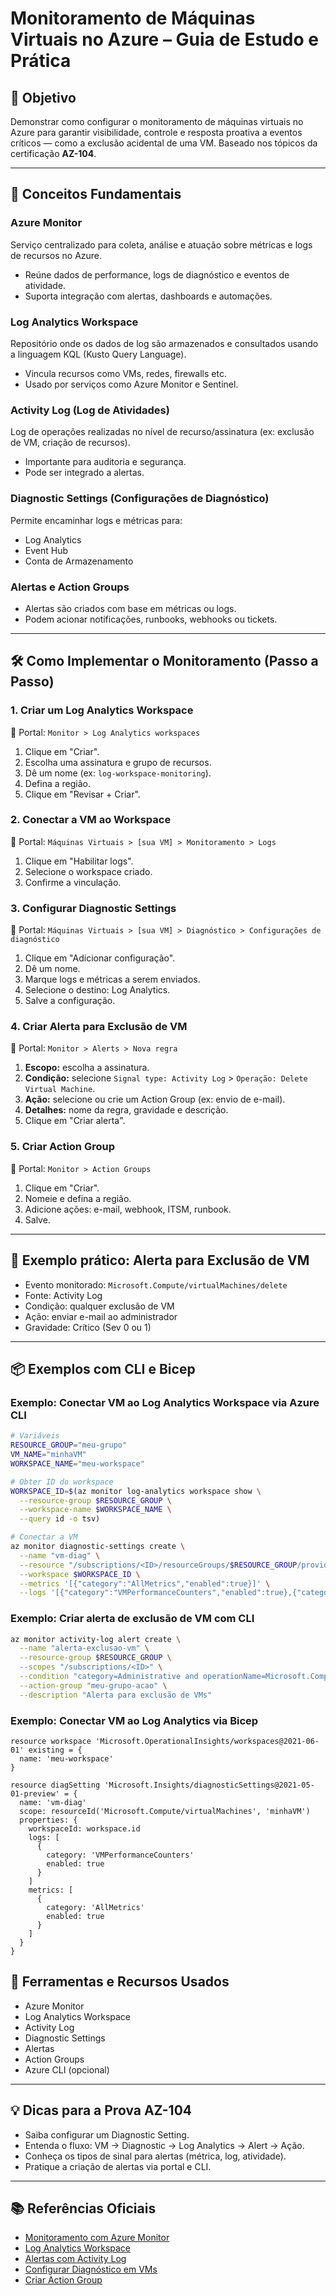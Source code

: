 # Monitoramento de Máquinas Virtuais no Azure – Guia de Estudo e Prática

## 📌 Objetivo
Demonstrar como configurar o monitoramento de máquinas virtuais no Azure para garantir visibilidade, controle e resposta proativa a eventos críticos — como a exclusão acidental de uma VM. Baseado nos tópicos da certificação **AZ-104**.

---

## 🧱 Conceitos Fundamentais

### Azure Monitor
Serviço centralizado para coleta, análise e atuação sobre métricas e logs de recursos no Azure.
- Reúne dados de performance, logs de diagnóstico e eventos de atividade.
- Suporta integração com alertas, dashboards e automações.

### Log Analytics Workspace
Repositório onde os dados de log são armazenados e consultados usando a linguagem KQL (Kusto Query Language).
- Vincula recursos como VMs, redes, firewalls etc.
- Usado por serviços como Azure Monitor e Sentinel.

### Activity Log (Log de Atividades)
Log de operações realizadas no nível de recurso/assinatura (ex: exclusão de VM, criação de recursos).
- Importante para auditoria e segurança.
- Pode ser integrado a alertas.

### Diagnostic Settings (Configurações de Diagnóstico)
Permite encaminhar logs e métricas para:
- Log Analytics
- Event Hub
- Conta de Armazenamento

### Alertas e Action Groups
- Alertas são criados com base em métricas ou logs.
- Podem acionar notificações, runbooks, webhooks ou tickets.

---

## 🛠️ Como Implementar o Monitoramento (Passo a Passo)

### 1. Criar um Log Analytics Workspace
📍 Portal: `Monitor > Log Analytics workspaces`

1. Clique em "Criar".
2. Escolha uma assinatura e grupo de recursos.
3. Dê um nome (ex: `log-workspace-monitoring`).
4. Defina a região.
5. Clique em "Revisar + Criar".

### 2. Conectar a VM ao Workspace
📍 Portal: `Máquinas Virtuais > [sua VM] > Monitoramento > Logs`

1. Clique em "Habilitar logs".
2. Selecione o workspace criado.
3. Confirme a vinculação.

### 3. Configurar Diagnostic Settings
📍 Portal: `Máquinas Virtuais > [sua VM] > Diagnóstico > Configurações de diagnóstico`

1. Clique em "Adicionar configuração".
2. Dê um nome.
3. Marque logs e métricas a serem enviados.
4. Selecione o destino: Log Analytics.
5. Salve a configuração.

### 4. Criar Alerta para Exclusão de VM
📍 Portal: `Monitor > Alerts > Nova regra`

1. **Escopo:** escolha a assinatura.
2. **Condição:** selecione `Signal type: Activity Log` > `Operação: Delete Virtual Machine`.
3. **Ação:** selecione ou crie um Action Group (ex: envio de e-mail).
4. **Detalhes:** nome da regra, gravidade e descrição.
5. Clique em "Criar alerta".

### 5. Criar Action Group
📍 Portal: `Monitor > Action Groups`

1. Clique em "Criar".
2. Nomeie e defina a região.
3. Adicione ações: e-mail, webhook, ITSM, runbook.
4. Salve.

---

## 🧪 Exemplo prático: Alerta para Exclusão de VM

- Evento monitorado: `Microsoft.Compute/virtualMachines/delete`
- Fonte: Activity Log
- Condição: qualquer exclusão de VM
- Ação: enviar e-mail ao administrador
- Gravidade: Crítico (Sev 0 ou 1)

---

## 📦 Exemplos com CLI e Bicep

### Exemplo: Conectar VM ao Log Analytics Workspace via Azure CLI
```bash
# Variáveis
RESOURCE_GROUP="meu-grupo"
VM_NAME="minhaVM"
WORKSPACE_NAME="meu-workspace"

# Obter ID do workspace
WORKSPACE_ID=$(az monitor log-analytics workspace show \
  --resource-group $RESOURCE_GROUP \
  --workspace-name $WORKSPACE_NAME \
  --query id -o tsv)

# Conectar a VM
az monitor diagnostic-settings create \
  --name "vm-diag" \
  --resource "/subscriptions/<ID>/resourceGroups/$RESOURCE_GROUP/providers/Microsoft.Compute/virtualMachines/$VM_NAME" \
  --workspace $WORKSPACE_ID \
  --metrics '[{"category":"AllMetrics","enabled":true}]' \
  --logs '[{"category":"VMPerformanceCounters","enabled":true},{"category":"WindowsEventLogs","enabled":true}]'
```

### Exemplo: Criar alerta de exclusão de VM com CLI
```bash
az monitor activity-log alert create \
  --name "alerta-exclusao-vm" \
  --resource-group $RESOURCE_GROUP \
  --scopes "/subscriptions/<ID>" \
  --condition "category=Administrative and operationName=Microsoft.Compute/virtualMachines/delete" \
  --action-group "meu-grupo-acao" \
  --description "Alerta para exclusão de VMs"
```

### Exemplo: Conectar VM ao Log Analytics via Bicep
```bicep
resource workspace 'Microsoft.OperationalInsights/workspaces@2021-06-01' existing = {
  name: 'meu-workspace'
}

resource diagSetting 'Microsoft.Insights/diagnosticSettings@2021-05-01-preview' = {
  name: 'vm-diag'
  scope: resourceId('Microsoft.Compute/virtualMachines', 'minhaVM')
  properties: {
    workspaceId: workspace.id
    logs: [
      {
        category: 'VMPerformanceCounters'
        enabled: true
      }
    ]
    metrics: [
      {
        category: 'AllMetrics'
        enabled: true
      }
    ]
  }
}
```

## 🔧 Ferramentas e Recursos Usados
- Azure Monitor
- Log Analytics Workspace
- Activity Log
- Diagnostic Settings
- Alertas
- Action Groups
- Azure CLI (opcional)

---

## 💡 Dicas para a Prova AZ-104
- Saiba configurar um Diagnostic Setting.
- Entenda o fluxo: VM → Diagnostic → Log Analytics → Alert → Ação.
- Conheça os tipos de sinal para alertas (métrica, log, atividade).
- Pratique a criação de alertas via portal e CLI.

---

## 📚 Referências Oficiais
- [Monitoramento com Azure Monitor](https://learn.microsoft.com/pt-br/azure/azure-monitor/overview)
- [Log Analytics Workspace](https://learn.microsoft.com/pt-br/azure/azure-monitor/logs/log-analytics-workspace-overview)
- [Alertas com Activity Log](https://learn.microsoft.com/pt-br/azure/azure-monitor/alerts/activity-log-alerts)
- [Configurar Diagnóstico em VMs](https://learn.microsoft.com/pt-br/azure/azure-monitor/vm/vminsights-enable-overview)
- [Criar Action Group](https://learn.microsoft.com/pt-br/azure/azure-monitor/alerts/action-groups)

